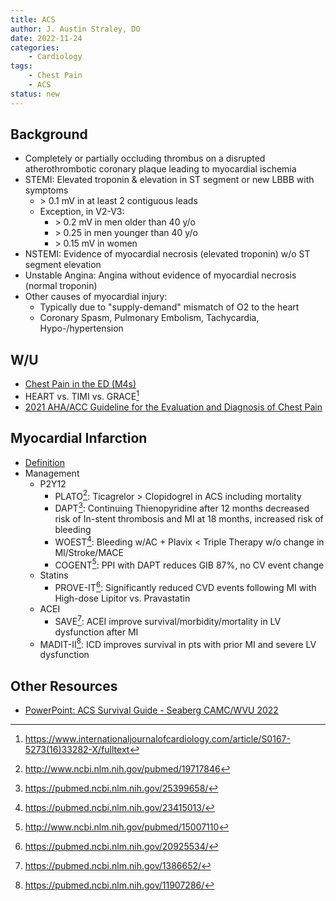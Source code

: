 ```yaml
---
title: ACS
author: J. Austin Straley, DO
date: 2022-11-24
categories:
    - Cardiology
tags:
    - Chest Pain
    - ACS
status: new
---
```

## Background

- Completely or partially occluding thrombus on a disrupted atherothrombotic coronary plaque leading to myocardial ischemia
- STEMI: Elevated troponin & elevation in ST segment or new LBBB with
    symptoms
  - \> 0.1 mV in at least 2 contiguous leads
  - Exception, in V2-V3:
    - \> 0.2 mV in men older than 40 y/o
    - \> 0.25 in men younger than 40 y/o
    - \> 0.15 mV in women
- NSTEMI: Evidence of myocardial necrosis (elevated troponin) w/o ST
    segment elevation
- Unstable Angina: Angina without evidence of myocardial necrosis
    (normal troponin)
- Other causes of myocardial injury:
  - Typically due to "supply-demand" mismatch of O2 to the heart
  - Coronary Spasm, Pulmonary Embolism, Tachycardia, Hypo-/hypertension

## W/U

- [Chest Pain in the ED (M4s)][1]
- HEART vs. TIMI vs. GRACE[^2]
- [2021 AHA/ACC Guideline for the Evaluation and Diagnosis of Chest Pain][2]

## Myocardial Infarction

- [Definition][5]
- Management
  - P2Y12
    - PLATO[^6]: Ticagrelor > Clopidogrel in ACS including mortality
    - DAPT[^7]: Continuing Thienopyridine after 12 months decreased risk of In-stent thrombosis and MI at 18 months, increased risk of bleeding
    - WOEST[^8]: Bleeding w/AC + Plavix < Triple Therapy w/o change in MI/Stroke/MACE
    - COGENT[^9]: PPI with DAPT reduces GIB 87%, no CV event change
  - Statins
    - PROVE-IT[^10]: Significantly reduced CVD events following MI with High-dose Lipitor vs. Pravastatin
  - ACEI
    - SAVE[^11]: ACEI improve survival/morbidity/mortality in LV dysfunction after MI
  - MADIT-II[^12]: ICD improves survival in pts with prior MI and severe LV dysfunction

## Other Resources

- [PowerPoint: ACS Survival Guide - Seaberg CAMC/WVU 2022](https://www.dropbox.com/scl/fi/cd76rcwo7wxofonpiyth4/Cards-ACS-Survival-Guide-Seaberg-2022.pptx?rlkey=1n9dbr552d9rh0nxy3flvgcfv&dl=0)

[^2]: https://www.internationaljournalofcardiology.com/article/S0167-5273(16)33282-X/fulltext
[^6]: http://www.ncbi.nlm.nih.gov/pubmed/19717846
[^7]: https://pubmed.ncbi.nlm.nih.gov/25399658/
[^8]: https://pubmed.ncbi.nlm.nih.gov/23415013/
[^9]: http://www.ncbi.nlm.nih.gov/pubmed/15007110
[^10]: https://pubmed.ncbi.nlm.nih.gov/20925534/
[^11]: https://pubmed.ncbi.nlm.nih.gov/1386652/
[^12]: https://pubmed.ncbi.nlm.nih.gov/11907286/

[1]: https://www.saem.org/about-saem/academies-interest-groups-affiliates2/cdem/for-students/online-education/m4-curriculum/group-m4-approach-to/chest-pain
[2]: https://pubmed.ncbi.nlm.nih.gov/34756653/{:target="_blank"}
[5]: https://pubmed.ncbi.nlm.nih.gov/30153967/{:target="_blank"}
